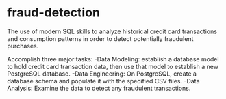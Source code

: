 # fraud-detection


The use of modern SQL skills to analyze historical credit card transactions and consumption patterns in order to detect potentially fraudulent purchases.


Accomplish three major tasks:
  -Data Modeling: establish a database model to hold credit card transaction data, then use that model to establish a new PostgreSQL database.
  -Data Engineering: On PostgreSQL, create a database schema and populate it with the specified CSV files.
  -Data Analysis: Examine the data to detect any fraudulent transactions.


  
